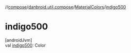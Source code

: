//[compose](../../../index.md)/[danbroid.util.compose](../index.md)/[MaterialColors](index.md)/[indigo500](indigo500.md)

# indigo500

[androidJvm]\
val [indigo500](indigo500.md): Color
